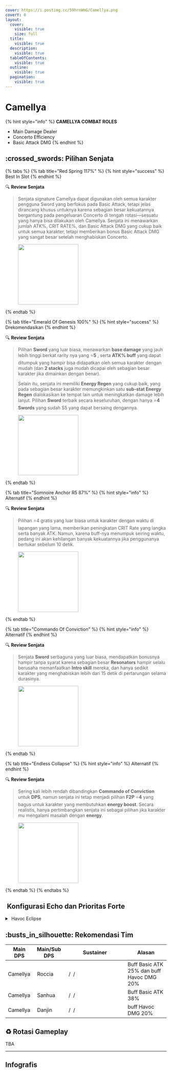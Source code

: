 ```yaml
---
cover: https://i.postimg.cc/59hrnWmG/Camellya.png
coverY: 0
layout:
  cover:
    visible: true
    size: full
  title:
    visible: true
  description:
    visible: true
  tableOfContents:
    visible: true
  outline:
    visible: true
  pagination:
    visible: true
---
```


# Camellya

{% hint style="info" %}
**CAMELLYA COMBAT ROLES**

* Main Damage Dealer
* Concerto Efficiency
* Basic Attack DMG
{% endhint %}

## :crossed\_swords: Pilihan Senjata

{% tabs %}
{% tab title="Red Spring 117%" %}
{% hint style="success" %}
Best In Slot
{% endhint %}

:mag: **Review Senjata**

> Senjata signature Camellya dapat digunakan oleh semua karakter pengguna Sword yang berfokus pada Basic Attack, tetapi jelas dirancang khusus untuknya karena sebagian besar kekuatannya bergantung pada pengeluaran Concerto di tengah rotasi—sesuatu yang hanya bisa dilakukan oleh Camellya. Senjata ini menawarkan jumlah ATK%, CRIT RATE%, dan Basic Attack DMG yang cukup baik untuk semua karakter, tetapi memberikan bonus Basic Attack DMG yang sangat besar setelah menghabiskan Concerto.

<figure><img src="https://wuthering.wiki/img/weapon_21020026.png" alt="" width="188"><figcaption></figcaption></figure>
{% endtab %}

{% tab title="Emerald Of Genesis 100%" %}
{% hint style="success" %}
Drekomendasikan
{% endhint %}

:mag: **Review Senjata**

> Pilihan **Sword** yang luar biasa, menawarkan **base damage** yang jauh lebih tinggi berkat rarity nya yang :star:**5** , serta **ATK% buff** yang dapat ditumpuk yang hampir bisa didapatkan oleh semua karakter dengan mudah (dan **2 stacks** juga mudah dicapai oleh sebagian besar karakter jika dimainkan dengan benar).
>
> Selain itu, senjata ini memiliki **Energy Regen** yang cukup baik, yang pada sebagian besar karakter memungkinkan satu **sub-stat Energy Regen** dialokasikan ke tempat lain untuk meningkatkan damage lebih lanjut. Pilihan **Sword** terbaik secara keseluruhan, dengan hanya :star:**4** **Swords** yang sudah S5 yang dapat bersaing dengannya.

<figure><img src="https://wuthering.wiki/img/weapon_21020015.png" alt="" width="188"><figcaption></figcaption></figure>
{% endtab %}

{% tab title="Somnoire Anchor R5 87%" %}
{% hint style="info" %}
Alternatif
{% endhint %}

:mag: **Review Senjata**

> Pilihan :star:4 gratis yang luar biasa untuk karakter dengan waktu di lapangan yang lama, memberikan peningkatan CRIT Rate yang langka serta banyak ATK. Namun, karena buff-nya menumpuk seiring waktu, pedang ini akan kehilangan banyak kekuatannya jika penggunanya bertukar sebelum 10 detik.

<figure><img src="https://wuthering.wiki/img/weapon_21020017.png" alt="" width="188"><figcaption></figcaption></figure>
{% endtab %}

{% tab title="Commando Of Conviction" %}
{% hint style="info" %}
Alternatif
{% endhint %}

:mag: **Review Senjata**

> Senjata **Sword** serbaguna yang luar biasa, mendapatkan bonusnya hampir tanpa syarat karena sebagian besar **Resonators** hampir selalu berusaha memanfaatkan **Intro skill** mereka, dan hanya sedikit karakter yang menghabiskan lebih dari 15 detik di pertarungan selama durasinya.

<figure><img src="https://wuthering.wiki/img/weapon_21020044.png" alt="" width="188"><figcaption></figcaption></figure>
{% endtab %}

{% tab title="Endless Collapse" %}
{% hint style="info" %}
Alternatif
{% endhint %}

:mag: **Review Senjata**

> Sering kali lebih rendah dibandingkan **Commando of Conviction** untuk **DPS**, namun senjata ini tetap menjadi pilihan **F2P** :star:**4** yang bagus untuk karakter yang membutuhkan **energy boost**. Secara realistis, hanya pertimbangkan senjata ini sebagai pilihan jika karakter mu mengalami masalah dengan **energy**.

<figure><img src="https://wuthering.wiki/img/weapon_21020084.png" alt="" width="188"><figcaption></figcaption></figure>
{% endtab %}
{% endtabs %}

## <img src="https://wuthering.wiki/img/item_10.png" alt="" data-size="line"> Konfigurasi Echo dan Prioritas Forte

<details>

<summary><img src="https://wuthering.wiki/img/fettericon_6.png" alt="" data-size="line"> Havoc Eclipse</summary>

![](https://wuthering.wiki/img/monster_330000180.png) Nightmare: Crownless - CR% / CDM%

atau

![](https://wuthering.wiki/img/monster_340000070.png) Dreamless CR% / CDM%

**Echo Set**

* 3 - **Havoc DMG** bonus%
* 3 - **Havoc DMG** bonus%
* 1 - ATK%
* 1 - ATK%

**Prioritas Echo Substat**

* CR% / CDM%
* ER% (115 - 120%)
* ATK%
* Basic ATK%
* Flat ATK
* Reso Lib%

**Prioritas Forte**

Resonance Skill   =   NA   >   Forte   >   Reso Lib   >   Intro

</details>

## :busts\_in\_silhouette: Rekomendasi Tim

<table><thead><tr><th>Main DPS</th><th>Main/Sub DPS</th><th width="172.8193359375">Sustainer</th><th>Alasan</th></tr></thead><tbody><tr><td><img src="https://i.postimg.cc/WzdPrmTk/Camellya-Icon.png" alt="" data-size="line"><img src="https://wuthering.wiki/img/fettericon_6.png" alt="" data-size="line"> Camellya</td><td><img src="https://i.postimg.cc/bwcjD2MZ/Roccia-Icon.png" alt="" data-size="line"><img src="https://wuthering.wiki/img/fettericon_12.png" alt="" data-size="line"><img src="https://wuthering.wiki/img/fettericon_8.png" alt="" data-size="line"> Roccia</td><td><img src="https://i.postimg.cc/Y9q72KP8/The-Shorekeeper-Icon.png" alt="" data-size="line"><img src="https://wuthering.wiki/img/fettericon_7.png" alt="" data-size="line"> / <img src="https://i.postimg.cc/85HCwm2X/Verina-Icon.png" alt="" data-size="line"><img src="https://wuthering.wiki/img/fettericon_7.png" alt="" data-size="line"> / <img src="https://i.postimg.cc/HsjL45B3/Baizhi-Icon.png" alt="" data-size="line"><img src="https://wuthering.wiki/img/fettericon_7.png" alt="" data-size="line"></td><td>Buff Basic ATK 25% dan buff Havoc DMG 20%</td></tr><tr><td><img src="https://i.postimg.cc/WzdPrmTk/Camellya-Icon.png" alt="" data-size="line"><img src="https://wuthering.wiki/img/fettericon_6.png" alt="" data-size="line"> Camellya</td><td><img src="https://i.postimg.cc/Prc56x7H/Sanhua-Icon.png" alt="" data-size="line"><img src="https://wuthering.wiki/img/fettericon_8.png" alt="" data-size="line"> Sanhua</td><td><img src="https://i.postimg.cc/Y9q72KP8/The-Shorekeeper-Icon.png" alt="" data-size="line"><img src="https://wuthering.wiki/img/fettericon_7.png" alt="" data-size="line"> / <img src="https://i.postimg.cc/85HCwm2X/Verina-Icon.png" alt="" data-size="line"><img src="https://wuthering.wiki/img/fettericon_7.png" alt="" data-size="line"> / <img src="https://i.postimg.cc/HsjL45B3/Baizhi-Icon.png" alt="" data-size="line"><img src="https://wuthering.wiki/img/fettericon_7.png" alt="" data-size="line"></td><td>Buff Basic ATK 38%</td></tr><tr><td><img src="https://i.postimg.cc/WzdPrmTk/Camellya-Icon.png" alt="" data-size="line"><img src="https://wuthering.wiki/img/fettericon_6.png" alt="" data-size="line"> Camellya</td><td><img src="https://i.postimg.cc/FKXs46mn/Danjin-Icon.png" alt="" data-size="line"><img src="https://wuthering.wiki/img/fettericon_6.png" alt="" data-size="line"><img src="https://wuthering.wiki/img/fettericon_8.png" alt="" data-size="line"> Danjin</td><td><img src="https://i.postimg.cc/Y9q72KP8/The-Shorekeeper-Icon.png" alt="" data-size="line"><img src="https://wuthering.wiki/img/fettericon_7.png" alt="" data-size="line"> / <img src="https://i.postimg.cc/85HCwm2X/Verina-Icon.png" alt="" data-size="line"><img src="https://wuthering.wiki/img/fettericon_7.png" alt="" data-size="line"> / <img src="https://i.postimg.cc/HsjL45B3/Baizhi-Icon.png" alt="" data-size="line"><img src="https://wuthering.wiki/img/fettericon_7.png" alt="" data-size="line"></td><td>buff Havoc DMG 20%</td></tr></tbody></table>

## :recycle: Rotasi Gameplay

TBA

***

## Infografis

<figure><img src="https://i.postimg.cc/xdqRxXKJ/Camellya-latest.png" alt=""><figcaption></figcaption></figure>
